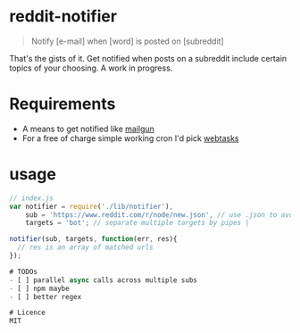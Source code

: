 # reddit-notifier
> Notify [e-mail] when [word] is posted on [subreddit]

That's the gists of it. Get notified when posts on a subreddit include certain topics of your choosing. A work in progress.

# Requirements
- A means to get notified like [mailgun](http://www.mailgun.com/)
- For a free of charge simple working cron I'd pick [webtasks](https://webtask.io/docs/cron)

# usage
```javascript
// index.js
var notifier = require('./lib/notifier'),
    sub = 'https://www.reddit.com/r/node/new.json', // use .json to avoid authentication
    targets = 'bot'; // separate multiple targets by pipes |

notifier(sub, targets, function(err, res){
  // res is an array of matched urls
});

# TODOs
- [ ] parallel async calls across multiple subs
- [ ] npm maybe
- [ ] better regex

# Licence
MIT